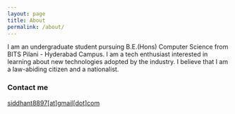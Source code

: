 ```yaml
---
layout: page
title: About
permalink: /about/
---
```


I am an undergraduate student pursuing B.E.(Hons) Computer Science from BITS Pilani - Hyderabad Campus. 
I am a tech enthusiast interested in learning about new technologies adopted by the industry. I believe that I am a law-abiding citizen and a nationalist. 

### Contact me

[siddhant8897[at]gmail[dot]com](mailto:siddhant8897@gmail.com)
